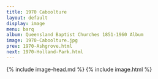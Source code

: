 ```yaml
---
title: 1970 Caboolture
layout: default
display: image
menu: barq
album: Queensland Baptist Churches 1851-1960 Album
image: 1970-Caboolture.jpg
prev: 1970-Ashgrove.html
next: 1970-Holland-Park.html
---
```

{% include image-head.md %}
{% include image.html %}